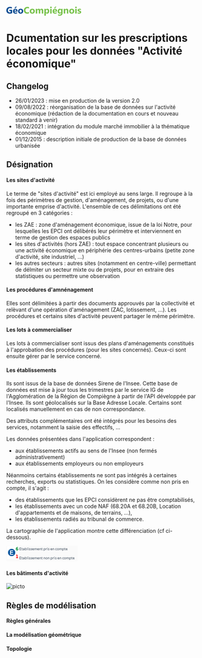 ![picto](https://github.com/sigagglocompiegne/orga_gest_igeo/blob/master/doc/img/geocompiegnois_2020_reduit_v2.png)

# Dcumentation sur les prescriptions locales pour les données "Activité économique"

## Changelog

- 26/01/2023 : mise en production de la version 2.0
- 09/08/2022 : réorganisation de la base de données sur l'activité économique (rédaction de la documentation en cours et nouveau standard à venir)
- 18/02/2021 : intégration du module marché immobilier à la thématique économique
- 01/12/2015 : description initiale de production de la base de données urbanisée

## Désignation

#### Les sites d'activité

Le terme de "sites d'activité" est ici employé au sens large. Il regroupe à la fois des périmètres de gestion, d'aménagement, de projets, ou d'une importante emprise d'activité. L'ensemble de ces délimitations ont été regroupé en 3 catégories :
- les ZAE : zone d'aménagement économique, issue de la loi Notre, pour lesquelles les EPCI ont délibérés leur périmètre et interviennent en terme de gestion des espaces publics
- les sites d'activités (hors ZAE) : tout espace concentrant plusieurs ou une activité économique en périphérie des centres-urbains (petite zone d'activité, site industriel, ...)
- les autres secteurs : autres sites (notamment en centre-ville) permettant de délmiter un secteur mixte ou de projets, pour en extraire des statistiques ou permettre une observation

#### Les procédures d'amnénagement

Elles sont délimitées à partir des documents approuvés par la collectivité et relèvant d'une opération d'aménagement (ZAC, lotissement, ...). Les procédures et certains sites d'activité peuvent partager le même périmètre.

#### Les lots à commercialiser

Les lots à commercialiser sont issus des plans d'aménagements constitués à l'approbation des procédures (pour les sites concernés). Ceux-ci sont ensuite gérer par le service concerné.

#### Les établissements

Ils sont issus de la base de données Sirene de l'Insee. Cette base de données est mise à jour tous les trimestres par le service IG de l'Agglomération de la Région de Compiègne à partir de l'API développée par l'Insee. 
Ils sont géolocalisés sur la Base Adresse Locale. Certains sont localisés manuellement en cas de non correspondance.

Des attributs complémentaires ont été intégrés pour les besoins des services, notamment la saisie des effectifs, ...

Les données présentées dans l'application correspondent :
- aux établissements actifs au sens de l'Insee (non fermés administrativement)
- aux établissements employeurs ou non employeurs

Néanmoins certains établissements ne sont pas intégrés à certaines recherches, exports ou statistiques. On les considère comme non pris en compte, il s'agit :
- des établissements que les EPCI considèrent ne pas être comptabilisés,
- les établissements avec un code NAF (68.20A et 68.20B, Location d'appartements et de maisons, de terrains, ...),
- les établissements radiés au tribunal de commerce.

La cartographie de l'application montre cette différenciation (cf ci-dessous).

![picto](app/loca_etab_prise_en_compte.png)



#### Les bâtiments d'activité

![picto](.png)

## Règles de modélisation

#### Règles générales

#### La modélisation géométrique

#### Topologie
